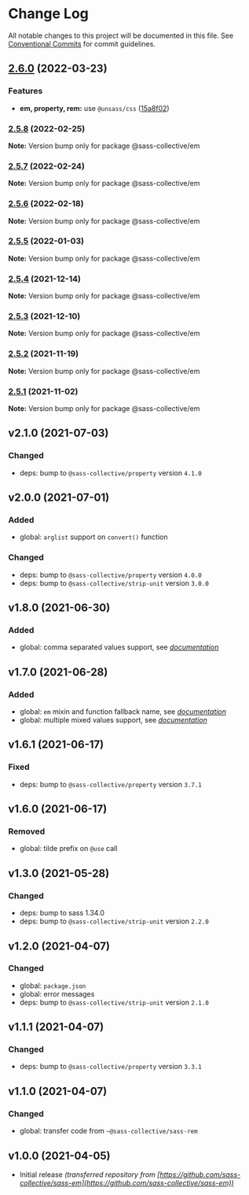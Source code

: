 # Change Log

All notable changes to this project will be documented in this file.
See [Conventional Commits](https://conventionalcommits.org) for commit guidelines.

## [2.6.0](https://github.com/sass-collective/sass-collective/compare/@sass-collective/em@2.5.8...@sass-collective/em@2.6.0) (2022-03-23)


### Features

* **em, property, rem:** use `@unsass/css` ([15a8f02](https://github.com/sass-collective/sass-collective/commit/15a8f02d494a48387b5417329c85237cdf80f05a))




### [2.5.8](https://github.com/sass-collective/sass-collective/compare/@sass-collective/em@2.5.7...@sass-collective/em@2.5.8) (2022-02-25)

**Note:** Version bump only for package @sass-collective/em






### [2.5.7](https://github.com/sass-collective/sass-collective/compare/@sass-collective/em@2.5.6...@sass-collective/em@2.5.7) (2022-02-24)

**Note:** Version bump only for package @sass-collective/em






### [2.5.6](https://github.com/sass-collective/sass-collective/compare/@sass-collective/em@2.5.5...@sass-collective/em@2.5.6) (2022-02-18)

**Note:** Version bump only for package @sass-collective/em






### [2.5.5](https://github.com/sass-collective/sass-collective/compare/@sass-collective/em@2.5.4...@sass-collective/em@2.5.5) (2022-01-03)

**Note:** Version bump only for package @sass-collective/em






### [2.5.4](https://github.com/sass-collective/sass-collective/compare/@sass-collective/em@2.5.3...@sass-collective/em@2.5.4) (2021-12-14)

**Note:** Version bump only for package @sass-collective/em






### [2.5.3](https://github.com/sass-collective/sass-collective/compare/@sass-collective/em@2.5.2...@sass-collective/em@2.5.3) (2021-12-10)

**Note:** Version bump only for package @sass-collective/em






### [2.5.2](https://github.com/sass-collective/sass-collective/compare/@sass-collective/em@2.5.1...@sass-collective/em@2.5.2) (2021-11-19)

**Note:** Version bump only for package @sass-collective/em





### [2.5.1](https://github.com/sass-collective/sass-collective/compare/@sass-collective/em@2.5.0...@sass-collective/em@2.5.1) (2021-11-02)

**Note:** Version bump only for package @sass-collective/em




## v2.1.0 (2021-07-03)

### Changed

* deps: bump to `@sass-collective/property` version `4.1.0`

## v2.0.0 (2021-07-01)

### Added

* global: `arglist` support on `convert()` function

### Changed

* deps: bump to `@sass-collective/property` version `4.0.0`
* deps: bump to `@sass-collective/strip-unit` version `3.0.0`

## v1.8.0 (2021-06-30)

### Added

* global: comma separated values support, see _[documentation](https://github.com/sass-collective/sass-collective/blob/master/packages/em/README.md#usage)_

## v1.7.0 (2021-06-28)

### Added

* global: `em` mixin and function fallback name, see _[documentation](https://github.com/sass-collective/sass-collective/blob/master/packages/em/README.md#fallback-name)_
* global: multiple mixed values support, see _[documentation](https://github.com/sass-collective/sass-collective/blob/master/packages/em/README.md#usage)_

## v1.6.1 (2021-06-17)

### Fixed

* deps: bump to `@sass-collective/property` version `3.7.1`

## v1.6.0 (2021-06-17)

### Removed

* global: tilde prefix on `@use` call

## v1.3.0 (2021-05-28)

### Changed

* deps: bump to sass 1.34.0
* deps: bump to `@sass-collective/strip-unit` version `2.2.0`

## v1.2.0 (2021-04-07)

### Changed

* global: `package.json`
* global: error messages
* deps: bump to `@sass-collective/strip-unit` version `2.1.0`

## v1.1.1 (2021-04-07)

### Changed

* deps: bump to `@sass-collective/property` version `3.3.1`

## v1.1.0 (2021-04-07)

### Changed

* global: transfer code from `~@sass-collective/sass-rem`

## v1.0.0 (2021-04-05)

* Initial release _(transferred repository from [https://github.com/sass-collective/sass-em](https://github.com/sass-collective/sass-em))_
